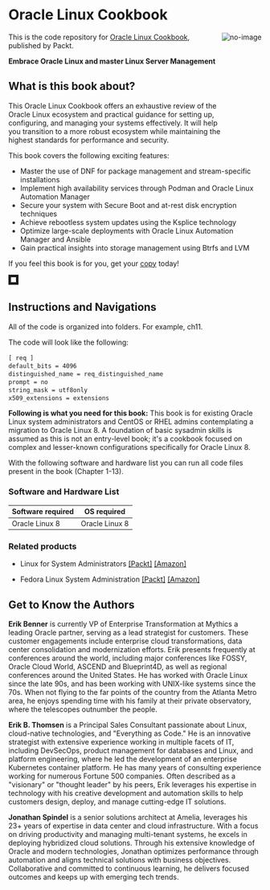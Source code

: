 # Oracle Linux Cookbook

<a href="https://www.packtpub.com/product/oracle-linux-cookbook/9781803249285"><img src="https://content.packt.com/B18349/cover_image_small.jpg" alt="no-image" height="256px" align="right"></a>

This is the code repository for [Oracle Linux Cookbook](https://www.packtpub.com/product/oracle-linux-cookbook/9781803249285), published by Packt.

**Embrace Oracle Linux and master Linux Server Management**

## What is this book about?
This Oracle Linux Cookbook offers an exhaustive review of the Oracle Linux ecosystem and practical guidance for setting up, configuring, and managing your systems effectively. It will help you transition to a more robust ecosystem while maintaining the highest standards for performance and security.

This book covers the following exciting features:
* Master the use of DNF for package management and stream-specific installations
* Implement high availability services through Podman and Oracle Linux Automation Manager
* Secure your system with Secure Boot and at-rest disk encryption techniques
* Achieve rebootless system updates using the Ksplice technology
* Optimize large-scale deployments with Oracle Linux Automation Manager and Ansible
* Gain practical insights into storage management using Btrfs and LVM

If you feel this book is for you, get your [copy](https://www.amazon.com/Oracle-Linux-Cookbook-learning-efficiently-ebook/dp/B0C7QD18ZK) today!

<a href="https://www.packtpub.com/?utm_source=github&utm_medium=banner&utm_campaign=GitHubBanner"><img src="https://raw.githubusercontent.com/PacktPublishing/GitHub/master/GitHub.png" 
alt="https://www.packtpub.com/" border="5" /></a>

## Instructions and Navigations
All of the code is organized into folders. For example, ch11.

The code will look like the following:
```
[ req ]
default_bits = 4096
distinguished_name = req_distinguished_name
prompt = no
string_mask = utf8only
x509_extensions = extensions

```

**Following is what you need for this book:**
This book is for existing Oracle Linux system administrators and CentOS or RHEL admins contemplating a migration to Oracle Linux 8. A foundation of basic sysadmin skills is assumed as this is not an entry-level book; it's a cookbook focused on complex and lesser-known configurations specifically for Oracle Linux 8.

With the following software and hardware list you can run all code files present in the book (Chapter 1-13).
### Software and Hardware List
| Software required | OS required |
| ------------------------------------ | ----------------------------------- |
| Oracle Linux 8 | Oracle Linux 8 |

### Related products
* Linux for System Administrators [[Packt]](https://www.packtpub.com/product/linux-for-system-administrators/9781803247946) [[Amazon]](https://www.amazon.com/Linux-System-Administrators-landscape-administration/dp/1803247940/ref=tmm_pap_swatch_0?_encoding=UTF8&qid=&sr=)

* Fedora Linux System Administration [[Packt]](https://www.packtpub.com/product/fedora-linux-system-administration/9781804618400) [[Amazon]](https://www.amazon.com/Fedora-Linux-System-Administration-environments/dp/1804618403/ref=tmm_pap_swatch_0?_encoding=UTF8&qid=&sr=)

## Get to Know the Authors
**Erik Benner**
 is currently VP of Enterprise Transformation at Mythics a leading Oracle partner, serving as a lead strategist for customers. These customer engagements include enterprise cloud transformations, data center consolidation and modernization efforts. Erik presents frequently at conferences around the world, including major conferences like FOSSY, Oracle Cloud World, ASCEND and Blueprint4D, as well as regional conferences around the United States. He has worked with Oracle Linux since the late 90s, and has been working with UNIX-like systems since the 70s. When not flying to the far points of the country from the Atlanta Metro area, he enjoys spending time with his family at their private observatory, where the telescopes outnumber the people.

**Erik B. Thomsen**
 is a Principal Sales Consultant passionate about Linux, cloud-native technologies, and "Everything as Code." He is an innovative strategist with extensive experience working in multiple facets of IT, including DevSecOps, product management for databases and Linux, and platform engineering, where he led the development of an enterprise Kubernetes container platform. He has many years of consulting experience working for numerous Fortune 500 companies. Often described as a "visionary" or "thought leader" by his peers, Erik leverages his expertise in technology with his creative development and automation skills to help customers design, deploy, and manage cutting-edge IT solutions.

**Jonathan Spindel**
 is a senior solutions architect at Amelia, leverages his 23+ years of expertise in data center and cloud infrastructure. With a focus on driving productivity and managing multi-tenant systems, he excels in deploying hybridized cloud solutions. Through his extensive knowledge of Oracle and modern technologies, Jonathan optimizes performance through automation and aligns technical solutions with business objectives. Collaborative and committed to continuous learning, he delivers focused outcomes and keeps up with emerging tech trends.
